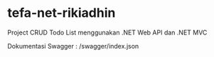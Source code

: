 # tefa-net-rikiadhin
Project CRUD Todo List menggunakan .NET Web API dan .NET MVC

Dokumentasi Swagger : /swagger/index.json
